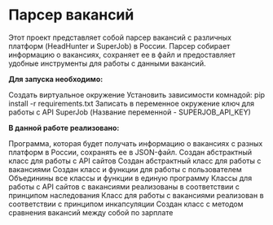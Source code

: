 # Парсер вакансий
Этот проект представляет собой парсер вакансий с различных платформ (HeadHunter и SuperJob) в России. Парсер собирает информацию о вакансиях, сохраняет ее в файл и предоставляет удобные инструменты для работы с данными вакансий.

**Для запуска необходимо:**

Cоздать виртуальное окружение Установить зависимости комнадой: pip install -r requirements.txt Записать в переменное окружение ключ для работы с API SuperJob (Название переменной - SUPERJOB_API_KEY)

**В данной работе реализовано:**

Программа, которая будет получать информацию о вакансиях с разных платформ в России, сохранять ее в JSON-файл. Создан абстрактный класс для работы с API сайтов Создан абстрактный класс для работы с вакансиями Создан класс и функции для работы с пользователем Объединины все классы и функции в единую программу Классы для работы с API сайтов с вакансиями реализованы в соответствии с принципом наследования Класс для работы с вакансиями реализован в соответствии с принципом инкапсуляции Создан класс с методом сравнения вакансий между собой по зарплате